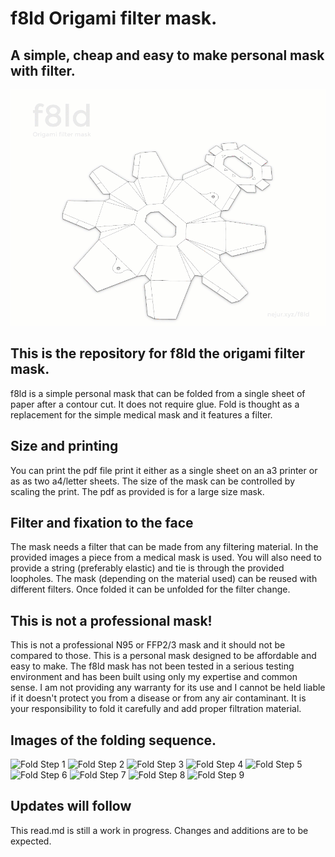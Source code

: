 # f8ld Origami filter mask. 
## A simple, cheap and easy to make personal mask with filter. 

![Fold Sequence](./fold.gif)

## This is the repository for f8ld the origami filter mask.
f8ld is a simple personal mask that can be folded from a single sheet of paper after a contour cut. It does not require glue. Fold is thought as a replacement for the simple medical mask and it features a filter. 
## Size and printing
You can print the pdf file print it either as a single sheet on an a3 printer or as as two a4/letter sheets.
The size of the mask can be controlled by scaling the print. The pdf as provided is for a large size mask. 
## Filter and fixation to the face
The mask needs a filter that can be made from any filtering material. In the provided images a piece from a medical mask is used.
You will also need to provide a string (preferably elastic) and tie is through the provided loopholes.
The mask (depending on the material used) can be reused with different filters. Once folded it can be unfolded for the filter change.
## This is not a professional mask!
This is not a professional N95 or FFP2/3 mask and it should not be compared to those. This is a personal mask designed to be affordable and easy to make. The f8ld mask has not been tested in a serious testing environment and has been built using only my expertise and common sense. I am not providing any warranty for its use and I cannot be held liable if it doesn't protect you from a disease or from any air contaminant. It is your responsibility to fold it carefully and add proper filtration material. 
## Images of the folding sequence.
![Fold Step 1](.foldSequencePhotos/001.jpg)
![Fold Step 2](.foldSequencePhotos/002.jpg)
![Fold Step 3](.foldSequencePhotos/003.jpg)
![Fold Step 4](.foldSequencePhotos/004.jpg)
![Fold Step 5](.foldSequencePhotos/005.jpg)
![Fold Step 6](.foldSequencePhotos/006.jpg)
![Fold Step 7](.foldSequencePhotos/007.jpg)
![Fold Step 8](.foldSequencePhotos/008.jpg)
![Fold Step 9](.foldSequencePhotos/009.jpg)
## Updates will follow 
This read.md is still a work in progress. Changes and additions are to be expected. 

